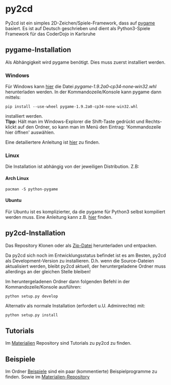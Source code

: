 # py2cd
Py2cd ist ein simples 2D-Zeichen/Spiele-Framework, dass auf [pygame](http://pygame.org) basiert.
Es ist auf Deutsch geschrieben und dient als Python3-Spiele Framework für das CoderDojo in Karlsruhe

## pygame-Installation
Als Abhängigkeit wird pygame benötigt. Dies muss zuerst installiert werden.

### Windows
Für Windows kann [hier](http://www.lfd.uci.edu/~gohlke/pythonlibs/#pygame) die Datei _pygame‑1.9.2a0‑cp34‑none‑win32.whl_
herunterladen werden. In der Kommandozeile/Konsole kann pygame dann mittels:    
```
pip install --use-wheel pygame‑1.9.2a0‑cp34‑none‑win32.whl
```
installiert werden.   
__TIpp:__ Hält man im Windows-Explorer die Shift-Taste gedrückt und Rechts-klickt auf den Ordner, so kann man im Menü den Eintrag: 'Kommandozeile hier öffnen' auswählen.

Eine detailiertere Anleitung ist [hier](https://github.com/coderdojoka/Materialien/raw/master/Installation/installation_pygame.pdf) zu finden.

### Linux

Die Installation ist abhängig von der jeweiligen Distribution. Z.B:

#### Arch Linux
```
pacman -S python-pygame
```

#### Ubuntu
Für Ubuntu ist es komplizierter, da die pygame für Python3 selbst kompiliert werden muss. Eine Anleitung kann z.B. [hier](http://askubuntu.com/questions/401342/how-to-download-pygame-in-python3-3) finden.


## py2cd-Installation
Das Repository Klonen oder als [Zip-Datei](https://github.com/coderdojoka/py2cd/archive/master.zip) herunterladen und entpacken.

Da py2cd sich noch im Entwicklungsstatus befindet ist es am Besten, py2cd als Development-Version zu installieren. D.h. wenn die Source-Dateien aktualisiert werden, bleibt py2cd aktuell, der heruntergeladene Ordner muss allerdings an der gleichen Stelle bleiben!    

Im heruntergeladenen Ordner dann folgenden Befehl in der Kommandozeile/Konsole ausführen:
```
python setup.py develop
```


Alternativ als normale Installation (erfordert u.U. Adminrechte) mit:
```python
python setup.py install
```
## Tutorials
Im [Materialien](https://github.com/coderdojoka/Materialien/tree/master/Python/Roter%20G%C3%BCrtel/Tutorials/py2cd) Repository sind Tutorials zu py2cd zu finden.

## Beispiele
Im Ordner [Beispiele](https://github.com/coderdojoka/py2cd/tree/master/beispiele/) sind ein paar (kommentierte) Beispielprogramme zu finden. Sowie im [Materialien-Repository](https://github.com/coderdojoka/Materialien/tree/master/Python/Beispiele/py2cd/)